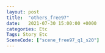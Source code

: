 ```yaml
---
layout: post
title:  "others_free97"
date:   2021-07-30 15:00:00 +0000
categories: Etc
Tags: Story Etc
SceneCode: ["scene_free97_q1_s20"]
---
```

